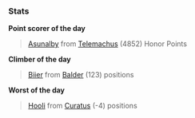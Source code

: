 

### Stats

**Point scorer of the day**
>[Asunalby](/#/character/Telemachus/866284) from [Telemachus](/#/ranking/Telemachus)  (4852) Honor Points


**Climber of the day**
>[Biier](/#/character/Balder/1001471) from [Balder](/#/ranking/Balder)  (123) positions


**Worst of the day**
>[Hooli](/#/character/Curatus/139499) from [Curatus](/#/ranking/Curatus)  (-4) positions


